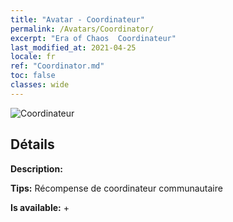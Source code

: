 ```yaml
---
title: "Avatar - Coordinateur"
permalink: /Avatars/Coordinator/
excerpt: "Era of Chaos  Coordinateur"
last_modified_at: 2021-04-25
locale: fr
ref: "Coordinator.md"
toc: false
classes: wide
---
```

 ![Coordinateur](/images/a/avatarFrame_15.png)

## Détails

 **Description:**  

 **Tips:** Récompense de coordinateur communautaire 

 **Is available:**  + 


